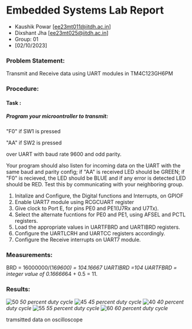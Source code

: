 # Embedded Systems Lab Report

<!-- Insert your details here -->
* Kaushik Powar [ee23mt011@iitdh.ac.in] 
* Dixshant Jha [ee23mt025@iitdh.ac.in]
* Group: 01 <br>
* [02/10/2023]

### Problem Statement:

Transmit and Receive data using UART modules in TM4C123GH6PM

### Procedure:

#### Task : 
##### Program your microontroller to transmit:

"F0" if SW1 is pressed

"AA" if SW2 is pressed 

over UART with baud rate 9600 and odd parity. 

Your program should also listen for incoming data on the UART with the same baud and parity config; if "AA" is received LED should be GREEN; if "F0" is recieved, the LED should be BLUE and if any error is detected LED should be RED. Test this by communicating with your neighboring group.

1. Initalize and Configure, the Digital functions and Interrupts, on GPIOF
2. Enable UART7 module using RCGCUART register
3. Give clock to Port E, for pins PE0 and PE1(U7Rx and U7Tx).
4. Select the alternate fucntions for PE0 and PE1, using AFSEL and PCTL registers.
5. Load the appropriate values in UARTFBRD and UARTIBRD registers.
6. Configure the UARTLCRH and UARTCC registers accordingly.
7. Configure the Receive interrupts on UART7 module.

### Measurements:

BRD = 16000000/(16*9600) = 104.16667
UARTIBRD =104
UARTFBRD = integer value of  0.16666*64 + 0.5 = 11.

### Results:

![50](pics/50_percent.jpeg)
*50 percent duty cycle*
![45](pics/45_percent.jpeg)
*45 percent duty cycle*
![40](pics/40_percent.jpeg)
*40 percent duty cycle*
![55](pics/55_percent.jpeg)
*55 percent duty cycle*
![60](pics/60_percent.jpeg)
*60 percent duty cycle*

tramsitted data on oscilloscope
 
